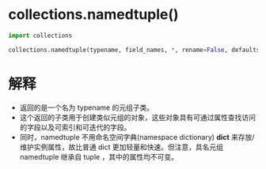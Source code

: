 # collections.namedtuple()

```python
import collections

collections.namedtuple(typename, field_names, *, rename=False, defaults=None, module=None)
```

# 解释

* 返回的是一个名为 typename 的元组子类。<br>
* 这个返回的子类用于创建类似元组的对象，这些对象具有可通过属性查找访问的字段以及可索引和可迭代的字段。
  <br>
* 同时，namedtuple 不用命名空间字典(namespace dictionary) __dict__ 来存放/维护实例属性，故比普通 dict 更加轻量和快速。但注意，具名元组
  namedtuple 继承自 tuple ，其中的属性均不可变。

